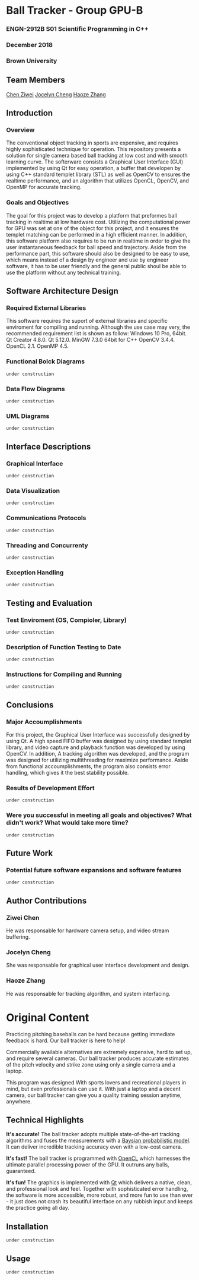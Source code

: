 # Ball Tracker - Group GPU-B
### ENGN-2912B S01 Scientific Programming in C++
### December 2018
### Brown University

## Team Members
[Chen Ziwei](mailto:ziwei_chen1@brown.edu)
[Jocelyn Cheng](mailto:jocelyn_cheng@brown.edu)
[Haoze Zhang](mailto:haoze_zhang@brown.edu)


## Introduction
### Overview
The conventional object tracking in sports are expensive, and requires highly sophisticated technique for operation. This repository presents a solution for single camera based ball tracking at low cost and with smooth learning curve. 
The softerware consists a Graphical User Interface (GUI) implemented by using Qt for easy operation, a buffer that developen by using C++ standard templet library (STL) as well as OpenCV to ensures the realtime performance, 
and an algorithm that utilizes OpenCL, OpenCV, and OpenMP for accurate tracking.

### Goals and Objectives
The goal for this project was to develop a platform that preformes ball tracking in realtime at low hardware cost. Utilizing the computational power for GPU was set at one of the object for this project, and it ensures the templet matching 
can be performed in a high efficient manner. In addition, this software platform also requires to be run in realtime in order to give the user instantaneous feedback for ball speed and trajectory. Aside from the performance part, this software
should also be designed to be easy to use, which means instead of a design by engineer and use by engineer software, it has to be user friendly and the general public shoul be able to use the platform without any technical training. 

## Software Architecture Design
### Required External Libraries
This software requires the suport of external libraries and specific enviroment for compiling and running. Although the use case may very, the recommended requirement list is shown as follow:
Windows 10 Pro, 64bit.
Qt Creator 4.8.0.
Qt 5.12.0.
MinGW 7.3.0 64bit for C++
OpenCV 3.4.4.
OpenCL 2.1.
OpenMP 4.5.

### Functional Bolck Diagrams
```under construction```
### Data Flow Diagrams
```under construction```
### UML Diagrams
```under construction```

## Interface Descriptions
### Graphical Interface
```under construction```
### Data Visualization
```under construction```
### Communications Protocols
```under construction```
### Threading and Concurrenty
```under construction```
### Exception Handling
```under construction```

## Testing and Evaluation
### Test Enviroment (OS, Compioler, Library)
```under construction```
### Description of Function Testing to Date
```under construction```
### Instructions for Compiling and Running
```under construction```

## Conclusions
### Major Accoumplishments
For this project, the Graphical User Interface was successfully designed by using Qt. A high speed FIFO buffer was designed by using standard templet library, and video capture and playback function was developed by using OpenCV. 
In addition, A tracking algorithm was developed, and the program was designed for utilizing multithreading for maximize performance. Aside from functional accoumplishments, the program also consists error handling, which gives it the
best stability possible.

### Results of Development Effort
```under construction```

### Were you successful in meeting all goals and objectives?  What didn't work?  What would take more time?
```under construction```

## Future Work
### Potential future software expansions and software features
```under construction```

## Author Contributions
### Ziwei Chen
He was responsable for hardware camera setup, and video stream buffering.
### Jocelyn Cheng
She was responsable for graphical user interface development and design.
### Haoze Zhang
He was responsable for tracking algorithm, and system interfacing.













# Original Content

Practicing pitching baseballs can be hard because getting immediate feedback is hard. Our ball tracker is here to help!

Commercially available alternatives are extremely expensive, hard to set up, and require several cameras. Our ball tracker produces accurate estimates of the pitch velocity and strike zone using only a single camera and a laptop.

This program was designed With sports lovers and recreational players in mind, but even professionals can use it. With just a laptop and a decent camera, our ball tracker can give you a quality training session anytime, anywhere.

## Technical Highlights
**It's accurate!** The ball tracker adopts multiple state-of-the-art tracking algorithms and fuses the measurements with a [Baysian probabilistic model](https://en.wikipedia.org/wiki/Bayesian_probability). It can deliver incredible tracking accuracy even with a low-cost camera.

**It's fast!** The ball tracker is programmed with [OpenCL](https://www.khronos.org/opencl/) which harnesses the ultimate parallel processing power of the GPU. It outruns any balls, guaranteed.

**It's fun!** The graphics is implemented with [Qt](https://en.wikipedia.org/wiki/Qt_(software)) which delivers a native, clean, and professional look and feel. Together with sophisticated error handling, the software is more accessible, more robust, and more fun to use than ever - it just does not crash its beautiful interface on any rubbish input and keeps the practice going all day.

## Installation
```under construction```

## Usage
```under construction```


